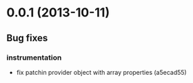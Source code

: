 # 0.0.1 (2013-10-11)



## Bug fixes
### instrumentation

* fix patchin provider object with array properties (a5ecad55)





